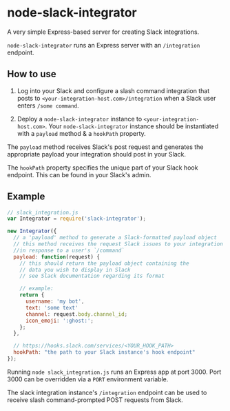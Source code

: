 # node-slack-integrator

A very simple Express-based server for creating Slack integrations.

`node-slack-integrator` runs an Express server with an `/integration` endpoint.

## How to use

1. Log into your Slack and configure a slash command integration that posts to `<your-integration-host.com>/integration` when a Slack user enters `/some command`.

2. Deploy a `node-slack-integrator` instance to `<your-integration-host.com>`. Your `node-slack-integrator` instance should be instantiated with a `payload` method & a `hookPath` property.

The `payload` method receives Slack's post request and generates the appropriate payload your integration should post in your Slack.

The `hookPath` property specifies the unique part of your Slack hook endpoint. This can be found in your Slack's admin.

## Example

```javascript
// slack_integration.js
var Integrator = require('slack-integrator');

new Integrator({
  // a 'payload' method to generate a Slack-formatted payload object
  // this method receives the request Slack issues to your integration
  //in response to a user's `/command`
  payload: function(request) {
    // this should return the payload object containing the
    // data you wish to display in Slack
    // see Slack documentation regarding its format

    // example:
    return {
      username: 'my bot',
      text: 'some text'
      channel: request.body.channel_id;
      icon_emoji: ':ghost:';
    };
  },

  // https://hooks.slack.com/services/<YOUR_HOOK_PATH>
  hookPath: "the path to your Slack instance's hook endpoint"
});
```

Running `node slack_integration.js` runs an Express app at port 3000. Port 3000 can be overridden via a `PORT` environment variable.

The slack integration instance's `/integration` endpoint can be used to receive slash command-prompted POST requests from Slack.
